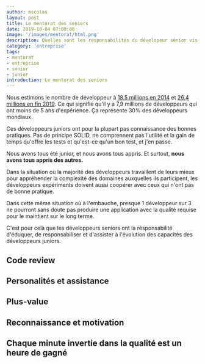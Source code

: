 ```yaml
---
author: mscolas
layout: post
title: Le mentorat des seniors
date: 2019-10-04 07:00:00
image: '/images/mentorat/html.png'
description: Quelles sont les responsabilités du dévelopeur sénior vis-à-vis des juniors
category: 'entreprise'
tags:
- mentorat
- entreprise
- senior
- junior
introduction: Le mentorat des seniors
---
```


Nous estimons le nombre de développeur à [18,5 millions en 2014](https://www.businesswire.com/news/home/20131217005316/en/IDC-Releases-2014-Worldwide-Software-Developer-ICT-Skilled) et [26,4 millions en fin 2019](https://www.daxx.com/blog/development-trends/number-software-developers-world). Ce qui signifie qu'il y a 7,9 millions de développeurs qui ont moins de 5 ans d'expérience. Ça représente 30% des développeurs mondiaux.

Ces développeurs juniors ont pour la plupart pas connaissance des bonnes pratiques. Pas de principe SOLID, ne comprennent pas l'utilité et la gain de temps qu'offre les tests et qu'est-ce qu'un bon test, et j'en passe.

Nous avons tous été junior, et nous avons tous appris. Et surtout, **nous avons tous appris des autres.**

Dans la situation où la majorité des développeurs travaillent de leurs mieux pour appréhender la complexité des domaines auxquelles ils participent, les développeurs expériments doivent aussi coopérer avec ceux qui n'ont pas de bonne pratique.

Dans cette même situation où à l'embauche, presque 1 développeur sur 3 ne pourront sans doute pas produire une application avec la qualité requise pour le maintient sur le long terme.

C'est pour celà que les développeurs seniors ont la résponsabilité d'éduquer, de responsabiliser et d'assister à l'évolution des capacités des développeurs juniors.

## Code review

## Personalités et assistance

## Plus-value

## Reconnaissance et motivation

## Chaque minute invertie dans la qualité est un heure de gagné

